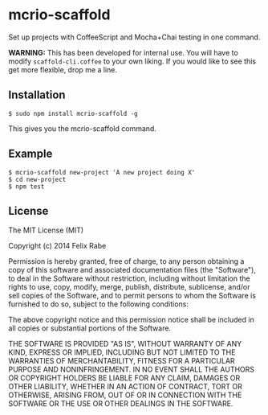 mcrio-scaffold
==============

Set up projects with CoffeeScript and Mocha+Chai testing in one command.

**WARNING:** This has been developed for internal use. You will have to modify
`scaffold-cli.coffee` to your own liking. If you would like to see this get more
flexible, drop me a line.


Installation
------------

    $ sudo npm install mcrio-scaffold -g

This gives you the mcrio-scaffold command.


Example
-------

    $ mcrio-scaffold new-project 'A new project doing X'
    $ cd new-project
    $ npm test


License
-------

The MIT License (MIT)

Copyright (c) 2014 Felix Rabe

Permission is hereby granted, free of charge, to any person obtaining a copy
of this software and associated documentation files (the "Software"), to deal
in the Software without restriction, including without limitation the rights
to use, copy, modify, merge, publish, distribute, sublicense, and/or sell
copies of the Software, and to permit persons to whom the Software is
furnished to do so, subject to the following conditions:

The above copyright notice and this permission notice shall be included in
all copies or substantial portions of the Software.

THE SOFTWARE IS PROVIDED "AS IS", WITHOUT WARRANTY OF ANY KIND, EXPRESS OR
IMPLIED, INCLUDING BUT NOT LIMITED TO THE WARRANTIES OF MERCHANTABILITY,
FITNESS FOR A PARTICULAR PURPOSE AND NONINFRINGEMENT. IN NO EVENT SHALL THE
AUTHORS OR COPYRIGHT HOLDERS BE LIABLE FOR ANY CLAIM, DAMAGES OR OTHER
LIABILITY, WHETHER IN AN ACTION OF CONTRACT, TORT OR OTHERWISE, ARISING FROM,
OUT OF OR IN CONNECTION WITH THE SOFTWARE OR THE USE OR OTHER DEALINGS IN
THE SOFTWARE.
